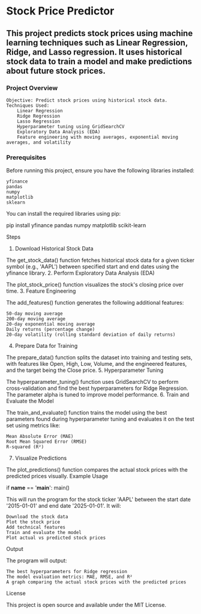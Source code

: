 # Stock Price Predictor

## This project predicts stock prices using machine learning techniques such as Linear Regression, Ridge, and Lasso regression. It uses historical stock data to train a model and make predictions about future stock prices.
### Project Overview

    Objective: Predict stock prices using historical stock data.
    Techniques Used:
        Linear Regression
        Ridge Regression
        Lasso Regression
        Hyperparameter tuning using GridSearchCV
        Exploratory Data Analysis (EDA)
        Feature engineering with moving averages, exponential moving averages, and volatility

### Prerequisites

Before running this project, ensure you have the following libraries installed:

    yfinance
    pandas
    numpy
    matplotlib
    sklearn

You can install the required libraries using pip:

pip install yfinance pandas numpy matplotlib scikit-learn

Steps
1. Download Historical Stock Data

The get_stock_data() function fetches historical stock data for a given ticker symbol (e.g., 'AAPL') between specified start and end dates using the yfinance library.
2. Perform Exploratory Data Analysis (EDA)

The plot_stock_price() function visualizes the stock's closing price over time.
3. Feature Engineering

The add_features() function generates the following additional features:

    50-day moving average
    200-day moving average
    20-day exponential moving average
    Daily returns (percentage change)
    20-day volatility (rolling standard deviation of daily returns)

4. Prepare Data for Training

The prepare_data() function splits the dataset into training and testing sets, with features like Open, High, Low, Volume, and the engineered features, and the target being the Close price.
5. Hyperparameter Tuning

The hyperparameter_tuning() function uses GridSearchCV to perform cross-validation and find the best hyperparameters for Ridge Regression. The parameter alpha is tuned to improve model performance.
6. Train and Evaluate the Model

The train_and_evaluate() function trains the model using the best parameters found during hyperparameter tuning and evaluates it on the test set using metrics like:

    Mean Absolute Error (MAE)
    Root Mean Squared Error (RMSE)
    R-squared (R²)

7. Visualize Predictions

The plot_predictions() function compares the actual stock prices with the predicted prices visually.
Example Usage

if __name__ == '__main__':
    main()

This will run the program for the stock ticker 'AAPL' between the start date '2015-01-01' and end date '2025-01-01'. It will:

    Download the stock data
    Plot the stock price
    Add technical features
    Train and evaluate the model
    Plot actual vs predicted stock prices

Output

The program will output:

    The best hyperparameters for Ridge regression
    The model evaluation metrics: MAE, RMSE, and R²
    A graph comparing the actual stock prices with the predicted prices

License

This project is open source and available under the MIT License.
